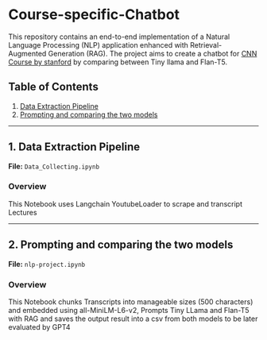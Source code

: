 # Course-specific-Chatbot


This repository contains an end-to-end implementation of a Natural Language Processing (NLP) application enhanced with Retrieval-Augmented Generation (RAG). The project aims to create a chatbot for [CNN Course by stanford](https://www.youtube.com/watch?v=vT1JzLTH4G4&list=PL3FW7Lu3i5JvHM8ljYj-zLfQRF3EO8sYv) by comparing between Tiny llama and Flan-T5.


## Table of Contents

1. [Data Extraction Pipeline](#1-data-extraction-pipeline)
2. [Prompting and comparing the two models](#2-prompting-and-comparing-the-two-models)

---


## 1. Data Extraction Pipeline

**File:** `Data_Collecting.ipynb`

### Overview
This Notebook uses Langchain YoutubeLoader to scrape and transcript Lectures

---


## 2. Prompting and comparing the two models

**File:** `nlp-project.ipynb`

### Overview
This Notebook chunks Transcripts into manageable sizes (500 characters) and embedded using all-MiniLM-L6-v2, Prompts Tiny LLama and Flan-T5 with RAG and saves the output result into a csv from both models to be later evaluated by GPT4
